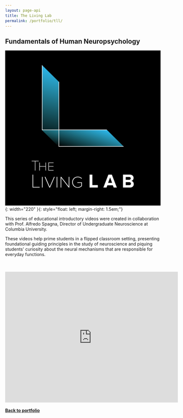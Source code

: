 ```yaml
---
layout: page-api
title: The Living Lab
permalink: /portfolio/tll/
---
```


## Fundamentals of Human Neuropsychology

![image](/img/tll.png){: width="220" }{: style="float: left; margin-right: 1.5em;"}

This series of educational introductory videos were created in collaboration with Prof. Alfredo Spagna, Director of Undergraduate Neuroscience at Columbia University.

These videos help prime students in a flipped classroom setting, presenting foundational guiding principles in the study of neuroscience and piquing students' curiosity about the neural mechanisms that are responsible for everyday functions.

<br>
<br>

<iframe width="560" height="425" src="https://www.youtube-nocookie.com/embed/videoseries?list=PLvj-A978cIkyQ6mi-ySiz7QN_cTpMaaqE" title="YouTube video player" frameborder="0" allow="accelerometer; autoplay; clipboard-write; encrypted-media; gyroscope; picture-in-picture; web-share" allowfullscreen></iframe>

<p class="cta"><a href="https://tekne-creative.github.io/tekne/portfolio/#-media-production-" class="button"><b>Back to portfolio</b></a></p>
